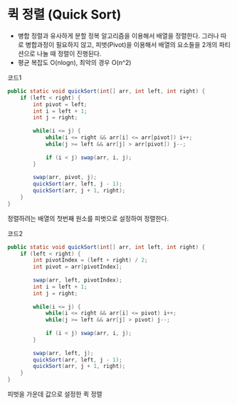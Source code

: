 # 퀵 정렬 (Quick Sort)

- 병합 정렬과 유사하게 분할 정복 알고리즘을 이용해서 배열을 정렬한다. 그러나 따로 병합과정이 필요하지 않고, 피벗(Pivot)을 이용해서 배열의 요소들을 2개의 파티션으로 나눌 때 정렬이 진행된다.
- 평균 복잡도 O(nlogn), 최악의 경우 O(n^2)

코드1

```java
public static void quickSort(int[] arr, int left, int right) {
    if (left < right) {
        int pivot = left;
        int i = left + 1;
        int j = right;
        
        while(i <= j) {
            while(i <= right && arr[i] <= arr[pivot]) i++;
            while(j >= left && arr[j] > arr[pivot]) j--;
            
            if (i < j) swap(arr, i, j);
        }
        
        swap(arr, pivot, j);
        quickSort(arr, left, j - 1);
        quickSort(arr, j + 1, right);
    }
}
```

정렬하려는 배열의 첫번째 원소를 피벗으로 설정하여 정렬한다.

코드2

```java
public static void quickSort(int[] arr, int left, int right) {
    if (left < right) {
        int pivotIndex = (left + right) / 2;
        int pivot = arr[pivotIndex];
        
        swap(arr, left, pivotIndex);
        int i = left + 1;
        int j = right;
        
        while(i <= j) {
            while(i <= right && arr[i] <= pivot) i++;
            while(j >= left && arr[j] > pivot) j--;
            
            if (i < j) swap(arr, i, j);
        }
        
        swap(arr, left, j);
        quickSort(arr, left, j - 1);
        quickSort(arr, j + 1, right);
    }
}
```

피벗을 가운데 값으로 설정한 퀵 정렬
